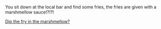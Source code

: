 You sit down at the local bar and find some fries, the fries are given
with a marshmellow sauce!?!?!

[Dip the fry in the marshmellow?](../sleep/marshmallow.md)